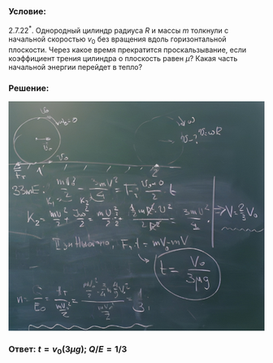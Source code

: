 ###  Условие:

$2.7.22^*.$ Однородный цилиндр радиуса $R$ и массы $m$ толкнули с начальной скоростью $v_0$ без вращения вдоль горизонтальной плоскости. Через какое время прекратится проскальзывание, если коэффициент трения цилиндра о плоскость равен $\mu$? Какая часть начальной энергии перейдет в тепло?

###  Решение:

![|793x709, 67%](../../img/2.7.22/sol.png)

###  Ответ: $t = v_0(3\mu g);$ $Q/E = 1/3$